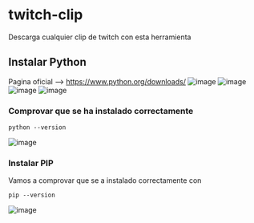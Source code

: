# twitch-clip
Descarga cualquier clip de twitch con esta herramienta
## Instalar Python
Pagina oficial --> https://www.python.org/downloads/
![image](https://user-images.githubusercontent.com/116662838/216862022-e3712acf-d818-442d-ba1e-d8f4df525853.png)
![image](https://user-images.githubusercontent.com/116662838/216862106-33c533ac-ae40-4d67-b754-d002b07632c8.png)
![image](https://user-images.githubusercontent.com/116662838/216862146-2fea6859-5187-4058-b591-9632d92c1c36.png)
![image](https://user-images.githubusercontent.com/116662838/216862380-43e8cba8-f7a1-48ca-8db3-e64f838677e4.png)
### Comprovar que se ha instalado correctamente
```
python --version
```

![image](https://user-images.githubusercontent.com/116662838/216862501-a59f3951-a6a1-47a6-8524-ecc1629b2c10.png)

### Instalar PIP
Vamos a comprovar que se a instalado correctamente con
```
pip --version
```
![image](https://user-images.githubusercontent.com/116662838/216862803-70082432-e64b-4732-a0bd-4b7dc3569e6b.png)
